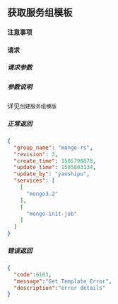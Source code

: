 ## 获取服务组模板

#### 注意事项

#### 请求

##### 请求参数

##### 参数说明

详见`创建服务组模版`

##### 正常返回

```json
{
  "group_name": "mongo-rs",
  "revision": 3,
  "create_time": 1505790878,
  "update_time": 1505803134,
  "update_by": "yaoshipu",
  "services": [
    [
      "mongo3.2"
    ],
    [
      "mongo-init-job"
    ]
  ]
}
```

##### 错误返回

```json
{
  "code":6103,
  "message":"Get Template Error",
  "description":"error details"
}
```
